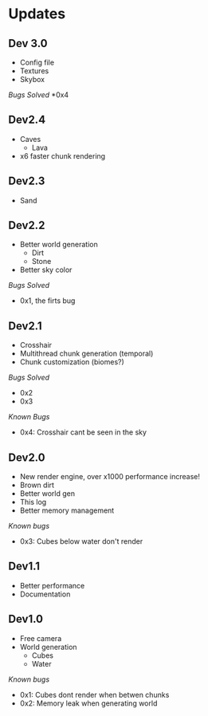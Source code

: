 # Updates

## Dev 3.0
* Config file
* Textures
* Skybox

*Bugs Solved*
*0x4

## Dev2.4
* Caves
  * Lava
* x6 faster chunk rendering

## Dev2.3
* Sand

## Dev2.2
* Better world generation
  * Dirt
  * Stone
* Better sky color

*Bugs Solved*
* 0x1, the firts bug
  
## Dev2.1
* Crosshair
* Multithread chunk generation (temporal)
* Chunk customization (biomes?)

*Bugs Solved*
* 0x2
* 0x3

*Known Bugs*
* 0x4: Crosshair cant be seen in the sky

## Dev2.0
* New render engine, over x1000 performance increase!
* Brown dirt
* Better world gen
* This log
* Better memory management

*Known bugs*
* 0x3: Cubes below water don't render

## Dev1.1 
* Better performance
* Documentation

## Dev1.0
* Free camera
* World generation
  * Cubes
  * Water

*Known bugs*
* 0x1: Cubes dont render when betwen chunks
* 0x2: Memory leak when generating world